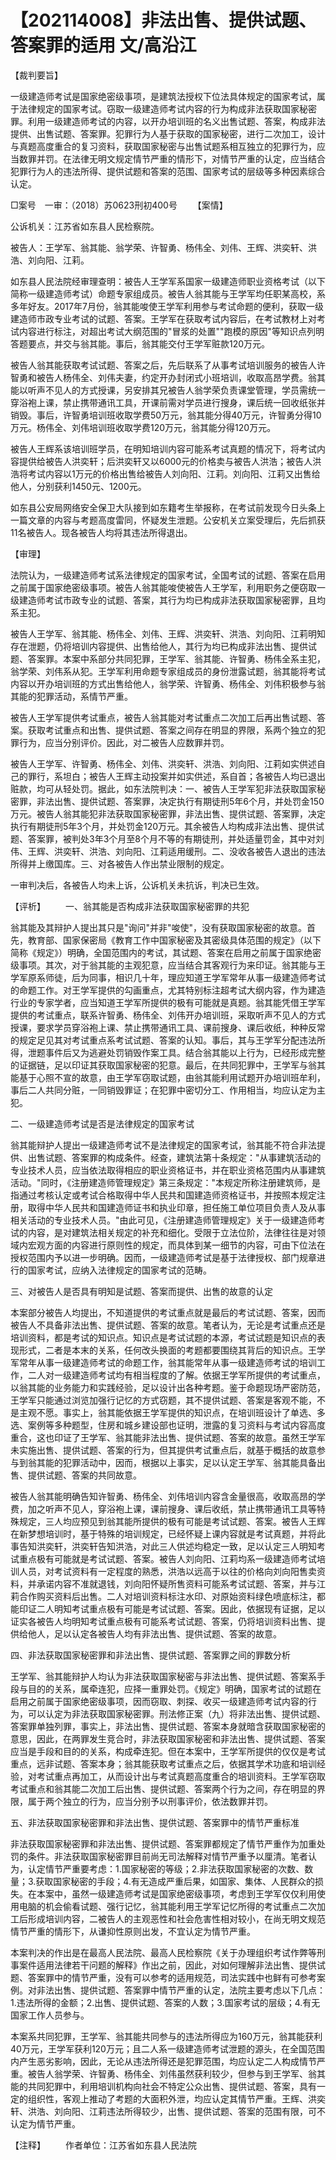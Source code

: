 # 【202114008】非法出售、提供试题、答案罪的适用 文/高沿江

【裁判要旨】

一级建造师考试是国家绝密级事项，是建筑法授权下位法具体规定的国家考试，属于法律规定的国家考试。窃取一级建造师考试内容的行为构成非法获取国家秘密罪。利用一级建造师考试的内容，以开办培训班的名义出售试题、答案，构成非法提供、出售试题、答案罪。犯罪行为人基于获取的国家秘密，进行二次加工，设计与真题高度重合的复习资料，获取国家秘密与出售试题系相互独立的犯罪行为，应当数罪并罚。在法律无明文规定情节严重的情形下，对情节严重的认定，应当结合犯罪行为人的违法所得、提供试题和答案的范围、国家考试的层级等多种因素综合认定。

□案号　一审：（2018）苏0623刑初400号 　　【案情】

公诉机关：江苏省如东县人民检察院。

被告人：王学军、翁其能、翁学荣、许智勇、杨伟全、刘伟、王辉、洪奕轩、洪浩、刘向阳、江莉。

如东县人民法院经审理查明：被告人王学军系国家一级建造师职业资格考试（以下简称一级建造师考试）命题专家组成员。被告人翁其能与王学军均任职某高校，系多年好友。2017年7月份，翁其能唆使王学军利用参与考试命题的便利，获取一级建造师市政专业考试的试题、答案。王学军在获取考试内容后，在考试教材上对考试内容进行标注，对超出考试大纲范围的"冒浆的处置""跑模的原因"等知识点列明答题要点，并交与翁其能。事后，翁其能交付王学军赃款120万元。

被告人翁其能获取考试试题、答案之后，先后联系了从事考试培训服务的被告人许智勇和被告人杨伟全、刘伟夫妻，约定开办封闭式小班培训，收取高昂学费。翁其能以听声不见人的方式授课，另安排其兄被告人翁学荣负责课堂管理，学员需统一穿浴袍上课，禁止携带通讯工具，开课前需对学员进行搜身，课后统一回收纸张并销毁。事后，许智勇培训班收取学费50万元，翁其能分得40万元，许智勇分得10万元。杨伟全、刘伟培训班收取学费120万元，翁其能分得120万元。

被告人王辉系该培训班学员，在明知培训内容可能系考试真题的情况下，将考试内容提供给被告人洪奕轩；后洪奕轩又以6000元的价格卖与被告人洪浩；被告人洪浩将考试内容以1万元的价格出售给被告人刘向阳、江莉。刘向阳、江莉又出售给他人，分别获利1450元、1200元。

如东县公安局网络安全保卫大队接到如东籍考生举报称，在考试前发现今日头条上一篇文章的内容与考题高度雷同，怀疑发生泄题。公安机关立案受理后，先后抓获11名被告人。现各被告人均将其违法所得退出。

【审理】

法院认为，一级建造师考试系法律规定的国家考试，全国考试的试题、答案在启用之前属于国家绝密级事项。被告人翁其能唆使被告人王学军，利用职务之便窃取一级建造师考试市政专业的试题、答案，其行为均已构成非法获取国家秘密罪，且均系主犯。

被告人王学军、翁其能、杨伟全、刘伟、王辉、洪奕轩、洪浩、刘向阳、江莉明知存在泄题，仍将培训内容提供、出售给他人，其行为均已构成非法出售、提供试题、答案罪。本案中系部分共同犯罪，王学军、翁其能、许智勇、杨伟全系主犯，翁学荣、刘伟系从犯。王学军利用命题专家组成员的身份泄露试题，翁其能将考试内容以开办培训班的方式出售给他人，翁学荣、许智勇、杨伟全、刘伟积极参与翁其能的犯罪活动，系情节严重。

被告人王学军提供考试重点，被告人翁其能对考试重点二次加工后再出售试题、答案。获取考试重点和出售、提供试题、答案之间存在明显的界限，系两个独立的犯罪行为，应当分别评价。因此，对二被告人应数罪并罚。

被告人王学军、许智勇、杨伟全、刘伟、洪奕轩、洪浩、刘向阳、江莉如实供述自己的罪行，系坦白；被告人王辉主动投案并如实供述，系自首；各被告人均已退出赃款，均可从轻处罚。据此，如东法院判决：一、被告人王学军犯非法获取国家秘密罪，非法出售、提供试题、答案罪，决定执行有期徒刑5年6个月，并处罚金150万元。被告人翁其能犯非法获取国家秘密罪，非法出售、提供试题、答案罪，决定执行有期徒刑5年3个月，并处罚金120万元。其余被告人均构成非法出售、提供试题、答案罪，被判处3年3个月至8个月不等的有期徒刑，并处适量罚金，其中对刘伟、王辉、洪奕轩、洪浩、刘向阳、江莉适用缓刑。二、没收各被告人退出的违法所得并上缴国库。三、对各被告人作出禁业限制的规定。

一审判决后，各被告人均未上诉，公诉机关未抗诉，判决已生效。

【评析】 　　一、翁其能是否构成非法获取国家秘密罪的共犯

翁其能及其辩护人提出其只是"询问"并非"唆使"，没有获取国家秘密的故意。首先，教育部、国家保密局《教育工作中国家秘密及其密级具体范围的规定》（以下简称《规定》）明确，全国范围内的考试，其试题、答案在启用之前属于国家绝密级事项。其次，对于翁其能的主观犯意，应当结合其客观行为来印证。翁其能与王学军原系师徒，后为同事，相识几十年，理应知道王学军常年从事一级建造师考试的命题工作。对王学军提供的勾画重点，尤其特别标注超考试大纲内容，作为建造行业的专家学者，应当知道王学军所提供的极有可能就是真题。翁其能凭借王学军提供的考试重点，联系许智勇、杨伟全、刘伟开办培训班，采取听声不见人的方式授课，要求学员穿浴袍上课、禁止携带通讯工具、课前搜身、课后收纸，种种反常的规定足见其对考试重点系考试试题、答案的认知。事后，其与王学军分配违法所得，泄题事件后又为逃避处罚销毁作案工具。结合翁其能以上行为，已经形成完整的证据链，足以印证其获取国家秘密的犯意。最后，在共同犯罪中，王学军与翁其能基于心照不宣的故意，由王学军窃取试题，由翁其能利用试题开办培训班牟利，事后二人共同分赃，一同销毁罪证；在犯罪中密切分工、作用相当，均应认定为主犯。

二、一级建造师考试是否是法律规定的国家考试

翁其能辩护人提出一级建造师考试不是法律规定的国家考试，翁其能不符合非法提供、出售试题、答案罪的构成条件。经查，建筑法第十条规定："从事建筑活动的专业技术人员，应当依法取得相应的职业资格证书，并在职业资格范围内从事建筑活动。"同时，《注册建造师管理规定》第三条规定："本规定所称注册建筑师，是指通过考核认定或考试合格取得中华人民共和国建造师资格证书，并按照本规定注册，取得中华人民共和国建造师证书和执业印章，担任施工单位项目负责人及从事相关活动的专业技术人员。"由此可见，《注册建造师管理规定》关于一级建造师考试的内容，是对建筑法相关规定的补充和细化。受限于立法位阶，法律往往是对领域内宏观方面的内容进行原则性的规定，而具体到某一细节的内容，可由下位法在授权范围内予以进一步明确。因而，一级建造师考试是基于法律授权、部门规章进行的国家考试，应纳入法律规定的国家考试的范畴。

三、对被告人是否具有明知是试题、答案而提供、出售的故意的认定

本案部分被告人均提出，不知道提供的考试重点就是最后的考试试题、答案，因而被告人不具备非法出售、提供试题、答案的故意。笔者认为，无论是考试重点还是培训资料，都是考试的知识点。知识点是考试试题的本源，考试试题是知识点的表现形式，二者是本末的关系，任何改头换面的考题都要围绕其背后的知识点。王学军常年从事一级建造师考试的命题工作，翁其能常年从事一级建造师考试的培训工作，二人对一级建造师考试均有相当程度的了解。依据王学军所提供的考试重点，以翁其能的业务能力和实践经验，足以设计出各种考题。鉴于命题现场严密防范，王学军只能通过浏览加强行记忆的方式窃题，其不提供试题、答案是客观不能，不是主观不愿。事实上，翁其能依据王学军提供的知识点，在培训班设计了单选、多选、案例等多种题型，住房和城乡建设部也证明，泄露的复习资料与考试内容高度重合，这也印证了王学军、翁其能非法出售、提供试题、答案的故意。虽然王学军未实施出售、提供试题、答案的行为，但其提供考试重点后，就基于概括的故意参与到翁其能的犯罪活动中，因而，根据以上事实，足以认定王学军、翁其能具备出售、提供试题、答案的共同故意。

被告人翁其能明确告知许智勇、杨伟全、刘伟培训内容含金量很高，收取高昂的学费，加之听声不见人，穿浴袍上课，课前搜身、课后收纸，禁止携带通讯工具等特殊规定，三人均应预见到翁其能所提供的极有可能是考试试题、答案。被告人王辉在新梦想培训时，基于特殊的培训规定，已经怀疑上课内容就是考试真题，并将此事告知洪奕轩，洪奕轩告知洪浩，对此三人供述均稳定一致，足以认定三人明知考试重点极有可能就是考试试题、答案。被告人刘向阳、江莉均系一级建造师考试培训人员，对考试资料有一定程度的熟悉，洪浩以远高于以往的价格向刘向阳售卖资料，并承诺内容不准就退钱，刘向阳怀疑所售资料可能系考试试题、答案，并与江莉合作购买资料后出售。二人对培训资料标注水印、对原始资料绿色喷底标注，都能印证二人明知考试重点极有可能是考试试题、答案。因此，依据现有证据，足以证实各被告人均明知考试重点极有可能系考试试题、答案，仍将培训资料出售、提供给他人，足以认定各被告人均有非法出售、提供试题、答案的故意。

四、非法获取国家秘密罪和非法出售、提供试题、答案罪之间的罪数分析

王学军、翁其能辩护人均认为非法获取国家秘密与非法出售、提供试题、答案系手段与目的的关系，属牵连犯，应择一重罪处罚。《规定》明确，国家考试的试题在启用之前属于国家绝密级事项，因而窃取、刺探、收买一级建造师考试内容的行为，可以认定为非法获取国家秘密罪。刑法修正案（九）将非法出售、提供试题、答案罪单独列罪，事实上，非法出售、提供试题、答案本身就暗含获取国家秘密的意思，因此，在两罪发生竞合时，非法获取国家秘密和非法出售、提供试题、答案应当是手段和目的的关系，构成牵连犯。但在本案中，王学军所提供的仅仅是考试重点，远非试题、答案本身；翁其能获取考试重点之后，依据其学术功底和培训经验，对考试重点再加工，从而设计出与考试真题高度重合的培训资料。王学军窃取考试重点和翁其能二次加工后出售、提供试题、答案两个行为之间，存在明显的界限，属于两个独立的行为，应当分别予以刑事评价，依法数罪并罚。

五、非法获取国家秘密罪和非法出售、提供试题、答案罪中的情节严重标准

非法获取国家秘密罪和非法出售、提供试题、答案罪都规定了情节严重作为加重处罚的条件。非法获取国家秘密罪目前尚无司法解释对情节严重予以厘清。笔者认为，认定情节严重要考虑：1.国家秘密的等级；2.非法获取国家秘密的次数、数量；3.获取国家秘密的手段；4.有无造成严重后果，如国家、集体、人民群众的损失。在本案中，虽然一级建造师考试是国家绝密级事项，考虑到王学军仅仅利用使用电脑的机会偷看试题、强行记忆，翁其能利用王学军记忆所得的考试重点二次加工后形成培训内容，二被告人的主观恶性和社会危害性相对较小，在尚无明文规范情节严重的情形下，从谦抑性原则出发，不宜认定为情节严重。

本案判决的作出是在最高人民法院、最高人民检察院《关于办理组织考试作弊等刑事案件适用法律若干问题的解释》作出之前，因此，对如何理解非法出售、提供试题、答案罪中的情节严重，没有可以参考的适用规范，司法实践中也鲜有可参考案例。对非法出售、提供试题、答案罪中情节严重的认定，法院主要考虑以下几点：1.违法所得的金额；2.出售、提供试题、答案的人数；3.国家考试的层级；4.有无国家工作人员参与。

本案系共同犯罪，王学军、翁其能共同参与的违法所得应为160万元，翁其能获利40万元，王学军获利120万元；且二人系一级建造师考试泄题的源头，在全国范围内产生恶劣影响，因此，无论从违法所得还是犯罪范围，均应认定二人构成情节严重。被告人翁学荣、许智勇、杨伟全、刘伟虽然获利较少，但参与到王学军、翁其能的共同犯罪中，利用培训机构向社会不特定公众出售、提供试题、答案，具有一定的组织性，客观上推动了考题的大面积外泄，均应认定其情节严重。王辉、洪奕轩、洪浩、刘向阳、江莉违法所得较少，出售、提供试题、答案的范围有限，可不认定为情节严重。

【注释】 　　作者单位：江苏省如东县人民法院